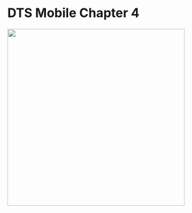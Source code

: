 # DTS Mobile Chapter 4

<img src="https://user-images.githubusercontent.com/62533910/128115871-9455a95e-9090-4478-9b84-95725e549f3a.png" width=400 />
